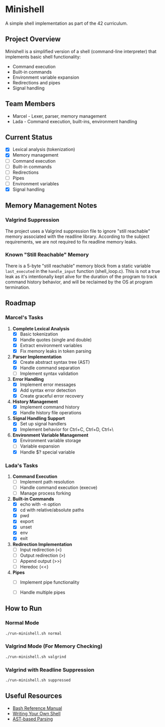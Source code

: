 # Minishell

A simple shell implementation as part of the 42 curriculum.

## Project Overview

Minishell is a simplified version of a shell (command-line interpreter) that implements basic shell functionality:
- Command execution
- Built-in commands
- Environment variable expansion
- Redirections and pipes
- Signal handling

## Team Members

- Marcel - Lexer, parser, memory management
- Lada - Command execution, built-ins, environment handling

## Current Status

- [x] Lexical analysis (tokenization)
- [x] Memory management
- [ ] Command execution
- [ ] Built-in commands
- [ ] Redirections
- [ ] Pipes
- [ ] Environment variables
- [x] Signal handling

## Memory Management Notes

### Valgrind Suppression

The project uses a Valgrind suppression file to ignore "still reachable" memory associated with the readline library. According to the subject requirements, we are not required to fix readline memory leaks.

### Known "Still Reachable" Memory

There is a 5-byte "still reachable" memory block from a static variable `last_executed` in the `handle_input` function (shell_loop.c). This is not a true leak as it's intentionally kept alive for the duration of the program to track command history behavior, and will be reclaimed by the OS at program termination.

## Roadmap

### Marcel's Tasks
1. **Complete Lexical Analysis**
   - [x] Basic tokenization
   - [x] Handle quotes (single and double)
   - [x] Extract environment variables
   - [x] Fix memory leaks in token parsing

2. **Parser Implementation**
   - [x] Create abstract syntax tree (AST)
   - [x] Handle command separation
   - [ ] Implement syntax validation

3. **Error Handling**
   - [x] Implement error messages
   - [x] Add syntax error detection
   - [x] Create graceful error recovery

4. **History Management**
   - [x] Implement command history
   - [x] Handle history file operations

5. **Signal Handling Support**
   - [x] Set up signal handlers
   - [x] Implement behavior for Ctrl+C, Ctrl+D, Ctrl+\

6. **Environment Variable Management**
   - [x] Environment variable storage
   - [ ] Variable expansion
   - [x] Handle $? special variable

### Lada's Tasks
1. **Command Execution**
   - [ ] Implement path resolution
   - [ ] Handle command execution (execve)
   - [ ] Manage process forking

2. **Built-in Commands**
   - [x] echo with -n option
   - [x] cd with relative/absolute paths
   - [x] pwd
   - [x] export
   - [x] unset
   - [x] env
   - [x] exit

3. **Redirection Implementation**
   - [ ] Input redirection (<)
   - [ ] Output redirection (>)
   - [ ] Append output (>>)
   - [ ] Heredoc (<<)

4. **Pipes**
   - [ ] Implement pipe functionality
   - [ ] Handle multiple pipes



## How to Run

### Normal Mode

```bash
./run-minishell.sh normal
```

### Valgrind Mode (For Memory Checking)

```bash
./run-minishell.sh valgrind
```

### Valgrind with Readline Suppression

```bash
./run-minishell.sh suppressed
```

## Useful Resources

- [Bash Reference Manual](https://www.gnu.org/software/bash/manual/bash.html)
- [Writing Your Own Shell](https://brennan.io/2015/01/16/write-a-shell-in-c/)
- [AST-based Parsing](https://en.wikipedia.org/wiki/Abstract_syntax_tree)
